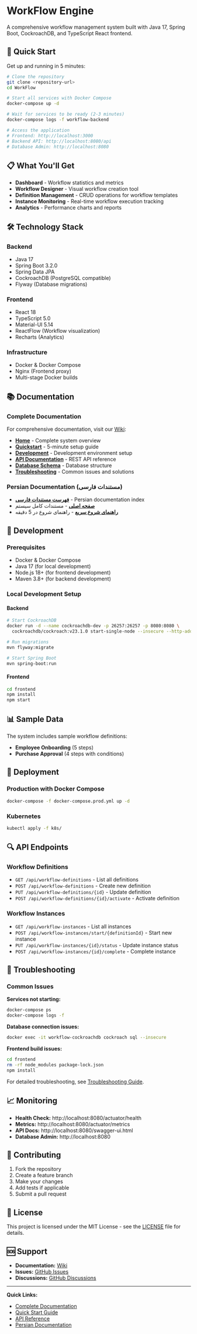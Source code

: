 # WorkFlow Engine

A comprehensive workflow management system built with Java 17, Spring Boot, CockroachDB, and TypeScript React frontend.

## 🚀 Quick Start

Get up and running in 5 minutes:

```bash
# Clone the repository
git clone <repository-url>
cd WorkFlow

# Start all services with Docker Compose
docker-compose up -d

# Wait for services to be ready (2-3 minutes)
docker-compose logs -f workflow-backend

# Access the application
# Frontend: http://localhost:3000
# Backend API: http://localhost:8080/api
# Database Admin: http://localhost:8080
```

## 📋 What You'll Get

- **Dashboard** - Workflow statistics and metrics
- **Workflow Designer** - Visual workflow creation tool
- **Definition Management** - CRUD operations for workflow templates
- **Instance Monitoring** - Real-time workflow execution tracking
- **Analytics** - Performance charts and reports

## 🛠️ Technology Stack

### Backend

- Java 17
- Spring Boot 3.2.0
- Spring Data JPA
- CockroachDB (PostgreSQL compatible)
- Flyway (Database migrations)

### Frontend

- React 18
- TypeScript 5.0
- Material-UI 5.14
- ReactFlow (Workflow visualization)
- Recharts (Analytics)

### Infrastructure

- Docker & Docker Compose
- Nginx (Frontend proxy)
- Multi-stage Docker builds

## 📚 Documentation

### Complete Documentation

For comprehensive documentation, visit our [Wiki](WorkFlow.wiki/):

- **[Home](WorkFlow.wiki/Home.md)** - Complete system overview
- **[Quickstart](WorkFlow.wiki/Quickstart.md)** - 5-minute setup guide
- **[Development](WorkFlow.wiki/Development.md)** - Development environment setup
- **[API Documentation](WorkFlow.wiki/API-Documentation.md)** - REST API reference
- **[Database Schema](WorkFlow.wiki/Database-Schema.md)** - Database structure
- **[Troubleshooting](WorkFlow.wiki/Troubleshooting.md)** - Common issues and solutions

### Persian Documentation (مستندات فارسی)

- **[فهرست مستندات فارسی](WorkFlow.wiki/فهرست-مستندات-فارسی.md)** - Persian documentation index
- **[صفحه اصلی](WorkFlow.wiki/صفحه-اصلی.md)** - مستندات کامل سیستم
- **[راهنمای شروع سریع](WorkFlow.wiki/راهنمای-شروع-سریع.md)** - راهنمای شروع در 5 دقیقه

## 🔧 Development

### Prerequisites

- Docker & Docker Compose
- Java 17 (for local development)
- Node.js 18+ (for frontend development)
- Maven 3.8+ (for backend development)

### Local Development Setup

#### Backend

```bash
# Start CockroachDB
docker run -d --name cockroachdb-dev -p 26257:26257 -p 8080:8080 \
  cockroachdb/cockroach:v23.1.0 start-single-node --insecure --http-addr=0.0.0.0:8080

# Run migrations
mvn flyway:migrate

# Start Spring Boot
mvn spring-boot:run
```

#### Frontend

```bash
cd frontend
npm install
npm start
```

## 📊 Sample Data

The system includes sample workflow definitions:

- **Employee Onboarding** (5 steps)
- **Purchase Approval** (4 steps with conditions)

## 🚀 Deployment

### Production with Docker Compose

```bash
docker-compose -f docker-compose.prod.yml up -d
```

### Kubernetes

```bash
kubectl apply -f k8s/
```

## 🔍 API Endpoints

### Workflow Definitions

- `GET /api/workflow-definitions` - List all definitions
- `POST /api/workflow-definitions` - Create new definition
- `PUT /api/workflow-definitions/{id}` - Update definition
- `POST /api/workflow-definitions/{id}/activate` - Activate definition

### Workflow Instances

- `GET /api/workflow-instances` - List all instances
- `POST /api/workflow-instances/start/{definitionId}` - Start new instance
- `PUT /api/workflow-instances/{id}/status` - Update instance status
- `POST /api/workflow-instances/{id}/complete` - Complete instance

## 🐛 Troubleshooting

### Common Issues

**Services not starting:**

```bash
docker-compose ps
docker-compose logs -f
```

**Database connection issues:**

```bash
docker exec -it workflow-cockroachdb cockroach sql --insecure
```

**Frontend build issues:**

```bash
cd frontend
rm -rf node_modules package-lock.json
npm install
```

For detailed troubleshooting, see [Troubleshooting Guide](WorkFlow.wiki/Troubleshooting.md).

## 📈 Monitoring

- **Health Check:** http://localhost:8080/actuator/health
- **Metrics:** http://localhost:8080/actuator/metrics
- **API Docs:** http://localhost:8080/swagger-ui.html
- **Database Admin:** http://localhost:8080

## 🤝 Contributing

1. Fork the repository
2. Create a feature branch
3. Make your changes
4. Add tests if applicable
5. Submit a pull request

## 📄 License

This project is licensed under the MIT License - see the [LICENSE](LICENSE) file for details.

## 🆘 Support

- **Documentation:** [Wiki](WorkFlow.wiki/)
- **Issues:** [GitHub Issues](https://github.com/your-repo/issues)
- **Discussions:** [GitHub Discussions](https://github.com/your-repo/discussions)

---

**Quick Links:**

- [Complete Documentation](WorkFlow.wiki/Home.md)
- [Quick Start Guide](WorkFlow.wiki/Quickstart.md)
- [API Reference](WorkFlow.wiki/API-Documentation.md)
- [Persian Documentation](WorkFlow.wiki/فهرست-مستندات-فارسی.md)
